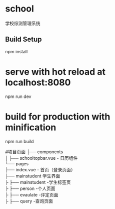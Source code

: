 # school
学校综测管理系统

## Build Setup

npm install

# serve with hot reload at localhost:8080
npm run dev

# build for production with minification
npm run build

#项目页面
├── components  
│   ├── schooltopbar.vue - 日历组件  
└── pages  
        ├── index.vue - 首页（登录页面）  
        ├── mainstudent 学生界面  
        ├       ├── mainstudent  -学生标签页  
        ├       ├── person       -个人页面  
        ├       ├── evaulate     -评定页面  
        ├       ├── query        -查询页面   
        